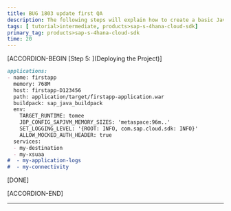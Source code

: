 ```yaml
---
title: BUG 1803 update first QA
description: The following steps will explain how to create a basic Java project to call OData services using the SAP S/4HANA Cloud SDK on Cloud Foundry.
tags: [ tutorial>intermediate, products>sap-s-4hana-cloud-sdk]
primary_tag: products>sap-s-4hana-cloud-sdk
time: 20
---
```


[ACCORDION-BEGIN [Step 5: ](Deploying the Project)]

```markdown
applications:
- name: firstapp
  memory: 768M
  host: firstapp-D123456
  path: application/target/firstapp-application.war
  buildpack: sap_java_buildpack
  env:
    TARGET_RUNTIME: tomee
    JBP_CONFIG_SAPJVM_MEMORY_SIZES: 'metaspace:96m..'
    SET_LOGGING_LEVEL: '{ROOT: INFO, com.sap.cloud.sdk: INFO}'
    ALLOW_MOCKED_AUTH_HEADER: true
  services:
  - my-destination
  - my-xsuaa
#  - my-application-logs
#  - my-connectivity
```

[DONE]

[ACCORDION-END]

---
